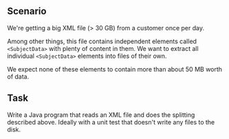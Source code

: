 ## Scenario

We're getting a big XML file (> 30 GB) from a customer once per day.

Among other things, this file contains independent elements called `<SubjectData>` with plenty of content in them.
We want to extract all individual `<SubjectData>` elements into files of their own.

We expect none of these elements to contain more than about 50 MB worth of data.

## Task
Write a Java program that reads an XML file and does the splitting described above. Ideally with a unit test that doesn't write any files to the disk.